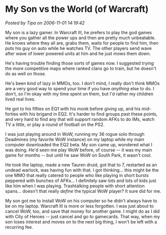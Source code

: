 # My Son vs the World (of Warcraft)

*Posted by Tipa on 2006-11-01 14:19:42*

My son is a lazy gamer. In Warcraft III, he prefers to play the god games where you gather all the power ups and then are pretty much unbeatable. He knows where they all are, grabs them, waits for people to find him, then puts his guy on auto while he watches TV. The other players send wave after wave of lower powered units at him and he just mows them down.

He's having trouble finding those sorts of games now. I suggested trying the more competitive maps where ranked clans go to train, but he doesn't do as well on those.

He's been kind of lazy in MMOs, too. I don't mind, I really don't think MMOs are a very good way to spend your time if you have *anything* else to do. I don't, so I'm okay with my time spent on them, but I'd rather my children lived real lives.

He got to his fifties on EQ1 with his monk before giving up, and his mid-forties with his brigand in EQ2. It's harder to find groups past these points, and very hard to find any that will support random AFKs to do IMs, watch TV a little, or play a round of football on the PS2.

I was just playing around in WoW, running my 36 rogue solo through Deadmines (my favorite WoW instance) on my laptop while my main computer downloaded the EQ2 beta. My son came up, wondered what I was doing. He'd seen me play WoW before, of course -- it was my main game for months -- but until he saw WoW on South Park, it wasn't cool.

He took the laptop, made a new Tauren druid, got that to 7, restarted as an undead warlock, was having fun with that. I got thinking... this might be the one MMO that really catered to people who like playing in short bursts peppered with bunches of AFKs... I definitely saw lots and lots of kids just like him when I was playing. Trashtalking people with short attention spans... doesn't that really *define* the typical WoW player? It sure did for me.

My son got me to install WoW on his computer so he didn't always have to be on my laptop. Warcraft III is more or less forgotten.
I was just about to cancel WoW, too, and save that money for another game. I might do as I did with City of Heroes -- just cancel and go to gamecards. That way, when my son loses interest and moves on to the next big thing, I won't be left with a recurring fee.
